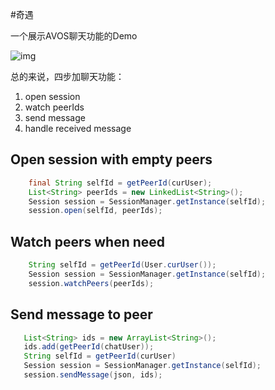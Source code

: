 #奇遇

一个展示AVOS聊天功能的Demo 

![img](https://github.com/lzwjava/Adventure/blob/master/readme/shot1.png)

总的来说，四步加聊天功能：

1. open session
2. watch peerIds
3. send message
4. handle received message

## Open session with empty peers

```java
    final String selfId = getPeerId(curUser);
    List<String> peerIds = new LinkedList<String>();
    Session session = SessionManager.getInstance(selfId);
    session.open(selfId, peerIds);
```

## Watch peers when need

```java
    String selfId = getPeerId(User.curUser());
    Session session = SessionManager.getInstance(selfId);
    session.watchPeers(peerIds);
```
## Send message to peer

```java
   List<String> ids = new ArrayList<String>();
   ids.add(getPeerId(chatUser));
   String selfId = getPeerId(curUser)
   Session session = SessionManager.getInstance(selfId);
   session.sendMessage(json, ids);
```
